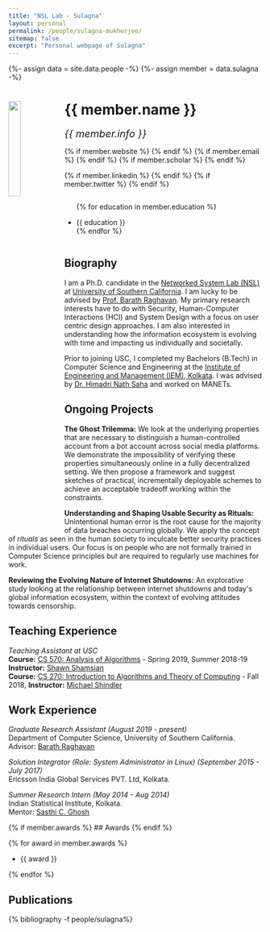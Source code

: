 ```yaml
---
title: "NSL Lab - Sulagna"
layout: personal
permalink: /people/sulagna-mukherjee/
sitemap: false
excerpt: "Personal webpage of Sulagna"
---
```

{%- assign data = site.data.people -%}
{%- assign member = data.sulagna -%}

<div class="row">
  <img src="{{ site.url }}{{ site.baseurl }}/images/teampic/{{ member.photo }}" class="img-responsive" width="22%" style="float: left" />
  <h1>{{ member.name }}</h1>
  <i style="font-size:20px">{{ member.info }}</i><br>

  {% if member.website %}<a href="{{ member.website }}" target="_blank"><i class="fa fa-home fa-3x"></i></a> {% endif %}
  {% if member.email %}<a href="mailto:{{ member.email }}" target="_blank"><i class="fa fa-envelope-square fa-3x"></i></a> {% endif %}
  {% if member.scholar %} <a href="{{ member.scholar }}" target="_blank"><i class="ai ai-google-scholar-square ai-3x"></i></a> {% endif %}
  <!-- {% if member.cv %} <a href="{{ site.url }}{{ site.baseurl }}/files/{{ member.cv }}" target="_blank"><i class="ai ai-cv-square ai-3x"></i></a> {% endif %}
  {% if member.github %} <a href="{{ member.github }}" target="_blank"><i class="fa fa-github-square fa-3x"></i></a> {% endif %} -->
  {% if member.linkedin %} <a href="{{ member.linkedin }}" target="_blank"><i class="fa fa-linkedin-square fa-3x"></i></a> {% endif %}
  {% if member.twitter %} <a href="{{ member.twitter }}" target="_blank"><i class="fa fa-twitter-square fa-3x"></i></a> {% endif %}
  <!-- {% if member.researchgate %} <a href="{{ member.researchgate }}" target="_blank"><i class="ai ai-researchgate-square ai-3x"></i></a> {% endif %} -->
  <ul style="overflow: hidden">

  {% for education in member.education %}
	<li> {{ education }} </li>
  {% endfor %}

  </ul>
</div>

## Biography

<p>I am a Ph.D. candidate in the <a href="http://nsl.usc.edu/">Networked System Lab (NSL)</a> at <a href="http://www.usc.edu">University of Southern California</a>. I am lucky to be advised by <a href="https://raghavan.usc.edu/">Prof. Barath Raghavan</a>. My primary research interests have to do with Security, Human-Computer Interactions (HCI) and System Design with a focus on user centric design approaches. I am also interested in understanding how the information ecosystem is evolving with time and impacting us individually and societally. </p>
<p>Prior to joining USC, I completed my Bachelors (B.Tech) in Computer Science and Engineering at the <a href="https://iem.edu.in/">Institute of Engineering and Management (IEM), Kolkata</a>. I was advised by <a href="https://bit.ly/3yN3woH">Dr. Himadri Nath Saha</a> and worked on MANETs. </p>


## Ongoing Projects
<p>
<b>The Ghost Trilemma:</b> We look at the underlying properties that are necessary to distinguish a human-controlled account from a bot account across social media platforms. We demonstrate the impossibility of verifying these properties simultaneously online in a fully decentralized setting. We then propose a framework and suggest sketches of practical, incrementally deployable schemes to achieve an acceptable tradeoff working within the constraints. </p>

<p><b>Understanding and Shaping Usable Security as Rituals:</b> Unintentional human error is the root cause for the majority of data breaches occurring globally. We apply the concept of <em>rituals</em> as seen in the human society to inculcate better security practices in individual users. Our focus is on people who are not formally trained in Computer Science principles but are required to regularly use machines for work.</p>

<p><b>Reviewing the Evolving Nature of Internet Shutdowns:</b> An explorative study looking at the relationship between internet shutdowns and today's global information ecosystem, within the context of evolving attitudes towards censorship. <br>
</p>

## Teaching Experience

<p>
<em>Teaching Assistant at USC</em><br>
<b>Course:</b> <a href="http://www-scf.usc.edu/~csci570/">CS 570: Analysis of Algorithms</a> - Spring 2019, Summer 2018-19 <b>Instructor:</b> <a href="https://viterbi.usc.edu/directory/faculty/Shamsian/Shahriar">Shawn Shamsian</a>
<br>
<b>Course:</b> <a href="https://web-app.usc.edu/soc/syllabus/20183/29960.pdf">CS 270: Introduction to Algorithms and Theory of Computing</a> - Fall 2018, <b>Instructor:</b> <a href="https://www.ics.uci.edu/~mikes/">Michael Shindler</a>
</p>

## Work Experience

<p>
<em>Graduate Research Assistant (August 2019 - present)</em><br>
Department of Computer Science, University of Southern California.<br>
Advisor: <a href="https://raghavan.usc.edu/"> Barath Raghavan</a>
</p>

<p>
<em>Solution Integrator (Role: System Administrator in Linux) (September 2015 - July 2017)</em><br>
Ericsson India Global Services PVT. Ltd, Kolkata.<br>
</p>

<p>
<em>Summer Research Intern (May 2014 - Aug 2014)</em><br>
Indian Statistical Institute, Kolkata.<br>
Mentor: <a title="Sasthi's Website" href="https://www.isical.ac.in/~sasthi/">Sasthi C. Ghosh</a><br>
</p>

<p></p>
{% if member.awards %}
## Awards
{% endif %}

{% for award in member.awards %}
<ul style="overflow: hidden">
<li> {{ award }} </li>
</ul>
{% endfor %}

## Publications

<div class="publications">

{% bibliography -f people/sulagna%}

</div>
